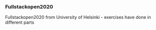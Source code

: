 ### Fullstackopen2020
Fullstackopen2020 from University of Helsinki - exercises have done in different parts
